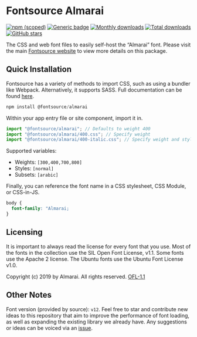 # Fontsource Almarai

[![npm (scoped)](https://img.shields.io/npm/v/@fontsource/almarai?color=brightgreen)](https://www.npmjs.com/package/@fontsource/almarai) [![Generic badge](https://img.shields.io/badge/fontsource-passing-brightgreen)](https://github.com/fontsource/fontsource) [![Monthly downloads](https://badgen.net/npm/dm/@fontsource/almarai)](https://github.com/fontsource/fontsource) [![Total downloads](https://badgen.net/npm/dt/@fontsource/almarai)](https://github.com/fontsource/fontsource) [![GitHub stars](https://img.shields.io/github/stars/fontsource/fontsource.svg?style=social&label=Star)](https://github.com/fontsource/fontsource/stargazers)

The CSS and web font files to easily self-host the “Almarai” font. Please visit the main [Fontsource website](https://fontsource.org/fonts/almarai) to view more details on this package.

## Quick Installation

Fontsource has a variety of methods to import CSS, such as using a bundler like Webpack. Alternatively, it supports SASS. Full documentation can be found [here](https://fontsource.org/docs/introduction).

```javascript
npm install @fontsource/almarai
```

Within your app entry file or site component, import it in.

```javascript
import "@fontsource/almarai"; // Defaults to weight 400
import "@fontsource/almarai/400.css"; // Specify weight
import "@fontsource/almarai/400-italic.css"; // Specify weight and style

```

Supported variables:
- Weights: `[300,400,700,800]`
- Styles: `[normal]`
- Subsets: `[arabic]`

Finally, you can reference the font name in a CSS stylesheet, CSS Module, or CSS-in-JS.

```css
body {
  font-family: "Almarai;
}
```

## Licensing
It is important to always read the license for every font that you use.
Most of the fonts in the collection use the SIL Open Font License, v1.1. Some fonts use the Apache 2 license. The Ubuntu fonts use the Ubuntu Font License v1.0.

Copyright (c) 2019 by Almarai. All rights reserved.
[OFL-1.1](http://scripts.sil.org/OFL)

## Other Notes
Font version (provided by source): `v12`.
Feel free to star and contribute new ideas to this repository that aim to improve the performance of font loading, as well as expanding the existing library we already have. Any suggestions or ideas can be voiced via an [issue](https://github.com/fontsource/fontsource/issues).
